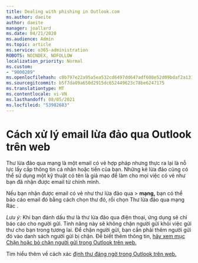 ```yaml
---
title: Dealing with phishing in Outlook.com
ms.author: daeite
author: daeite
manager: joallard
ms.date: 04/21/2020
ms.audience: Admin
ms.topic: article
ms.service: o365-administration
ROBOTS: NOINDEX, NOFOLLOW
localization_priority: Normal
ms.custom:
- "9000289"
ms.openlocfilehash: c0b797e22a95a5ea532cd6497dd647adf608e52d09bdaf2a13124ecdfe15d5bb
ms.sourcegitcommit: b5f7da89a650d2915dc652449623c78be6247175
ms.translationtype: MT
ms.contentlocale: vi-VN
ms.lasthandoff: 08/05/2021
ms.locfileid: "53982683"
---
```

# <a name="how-to-deal-with-a-phishing-email-in-outlook-on-the-web"></a>Cách xử lý email lừa đảo qua Outlook trên web

Thư lừa đảo qua mạng là một email có vẻ hợp pháp nhưng thực ra lại là nỗ lực lấy cắp thông tin cá nhân hoặc tiền của bạn. Những kẻ lừa đảo cũng có thể sử dụng một kỹ thuật có tên là giả mạo để làm cho mọi việc có vẻ như bạn đã nhận được email từ chính mình.

Nếu bạn nhận được email có vẻ như thư lừa đảo qua   >  **mạng,** bạn có thể báo cáo email đó bằng cách chọn thư đó, rồi chọn Thư lừa đảo qua mạng Rác .

*Lưu ý:* Khi bạn đánh dấu thư là thư lừa đảo qua điện thoại, ứng dụng sẽ chỉ báo cáo cho người gửi. Tính năng này sẽ không chặn người gửi khỏi việc gửi thư cho bạn trong tương lai. Để chặn người gửi, bạn cần phải thêm người gửi đó vào danh sách người gửi bị chặn. Để biết thêm thông tin, [hãy xem mục Chặn hoặc bỏ chặn người gửi trong Outlook trên web.](https://support.office.com/article/9bf812d4-6995-4d19-901a-76d6e26939b0)

Tìm hiểu thêm về cách xác [định thư đáng ngờ trong Outlook trên web.](https://support.office.com/article/3d44102b-6ce3-4f7c-a359-b623bec82206)